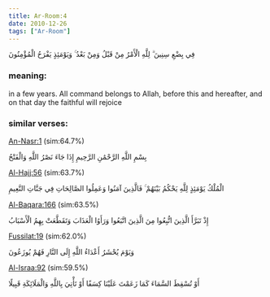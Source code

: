 ```yaml
---
title: Ar-Room:4
date: 2010-12-26
tags: ["Ar-Room"]
---
```

فِي بِضْعِ سِنِينَ ۗ لِلَّهِ الْأَمْرُ مِنْ قَبْلُ وَمِنْ بَعْدُ ۚ وَيَوْمَئِذٍ يَفْرَحُ الْمُؤْمِنُونَ
### meaning: 
in a few years. All command belongs to Allah, before this and hereafter, and on that day the faithful will rejoice
### similar verses: 

[An-Nasr:1](/110/1) (sim:64.7%)

بِسْمِ اللَّهِ الرَّحْمَٰنِ الرَّحِيمِ إِذَا جَاءَ نَصْرُ اللَّهِ وَالْفَتْحُ

[Al-Hajj:56](/22/56) (sim:63.7%)

الْمُلْكُ يَوْمَئِذٍ لِلَّهِ يَحْكُمُ بَيْنَهُمْ ۚ فَالَّذِينَ آمَنُوا وَعَمِلُوا الصَّالِحَاتِ فِي جَنَّاتِ النَّعِيمِ

[Al-Baqara:166](/2/166) (sim:63.5%)

إِذْ تَبَرَّأَ الَّذِينَ اتُّبِعُوا مِنَ الَّذِينَ اتَّبَعُوا وَرَأَوُا الْعَذَابَ وَتَقَطَّعَتْ بِهِمُ الْأَسْبَابُ

[Fussilat:19](/41/19) (sim:62.0%)

وَيَوْمَ يُحْشَرُ أَعْدَاءُ اللَّهِ إِلَى النَّارِ فَهُمْ يُوزَعُونَ

[Al-Israa:92](/17/92) (sim:59.5%)

أَوْ تُسْقِطَ السَّمَاءَ كَمَا زَعَمْتَ عَلَيْنَا كِسَفًا أَوْ تَأْتِيَ بِاللَّهِ وَالْمَلَائِكَةِ قَبِيلًا
